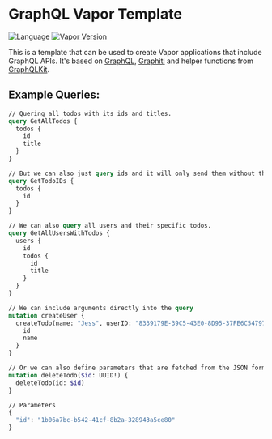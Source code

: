# GraphQL Vapor Template
[![Language](https://img.shields.io/badge/Swift-5.1-brightgreen.svg)](http://swift.org)
[![Vapor Version](https://img.shields.io/badge/Vapor-4-F6CBCA.svg)](http://vapor.codes)

This is a template that can be used to create Vapor applications that include GraphQL APIs. It's based on [GraphQL](https://github.com/GraphQLSwift/GraphQL), [Graphiti](https://github.com/GraphQLSwift/Graphiti) and helper functions from [GraphQLKit](https://github.com/alexsteinerde/graphql-kit).

## Example Queries:
```graphql
// Quering all todos with its ids and titles.
query GetAllTodos {
  todos {
    id
    title
  }
}

// But we can also just query ids and it will only send them without the title data.
query GetTodoIDs {
  todos {
    id
  }
}

// We can also query all users and their specific todos.
query GetAllUsersWithTodos {
  users {
    id
    todos {
      id
      title
    }
  }
}

// We can include arguments directly into the query
mutation createUser {
  createTodo(name: "Jess", userID: "8339179E-39C5-43E0-8D95-37FE6C547970") {
    id
    name
  }
}

// Or we can also define parameters that are fetched from the JSON formatted parameters field below.
mutation deleteTodo($id: UUID!) {
  deleteTodo(id: $id)
}

// Parameters
{
  "id": "1b06a7bc-b542-41cf-8b2a-328943a5ce80"
}
```
